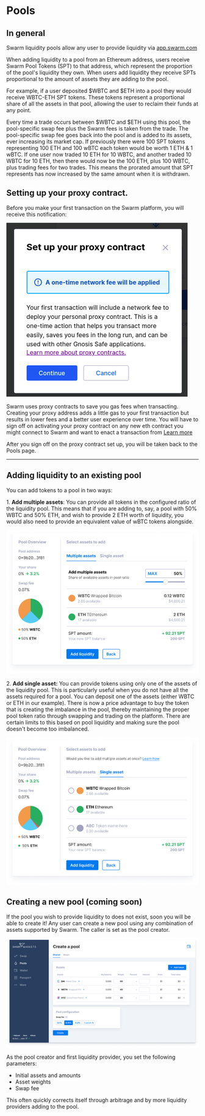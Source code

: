 # Pools

## **In general**

Swarm liquidity pools allow any user to provide liquidity via [app.swarm.com](https://app.swarm.com)

When adding liquidity to a pool from an Ethereum address, users receive Swarm Pool Tokens (SPT) to that address, which represent the proportion of the pool's liquidity they own. When users add liquidity they receive SPTs proportional to the amount of assets they are adding to the pool.

For example, if a user deposited $WBTC and $ETH into a pool they would receive WBTC-ETH SPT tokens. These tokens represent a proportional share of all the assets in that pool, allowing the user to reclaim their funds at any point.

Every time a trade occurs between $WBTC and $ETH using this pool, the pool-specific swap fee plus the Swarm fees is taken from the trade. The pool-specific swap fee goes back into the pool and is added to its assets, ever increasing its market cap. If previously there were 100 SPT tokens representing 100 ETH and 100 wBTC each token would be worth 1 ETH & 1 wBTC. If one user now traded 10 ETH for 10 WBTC, and another traded 10 WBTC for 10 ETH, then there would now be the 100 ETH, plus 100 WBTC, plus trading fees for two trades. This means the prorated amount that SPT represents has now increased by the same amount when it is withdrawn.

## Setting up your proxy contract.

Before you make your first transaction on the Swarm platform, you will receive this notification:

![pop up that will appear during your first transaction.](<../.gitbook/assets/image (12).png>)

Swarm uses proxy contracts to save you gas fees when transacting. Creating your proxy address adds a little gas to your first transaction but results in lower fees and a better user experience over time. You will have to sign off on activating your proxy contract on any new eth contract you might connect to Swarm and want to enact a transaction from [Learn more](https://docs.swarm.markets/getting-started/faq#what-are-proxy-contracts-and-atomic-transactions)

After you sign off on the proxy contract set up, you will be taken back to the Pools page.‌

***

## **Adding liquidity to an existing pool**

‌You can add tokens to a pool in two ways:

1\. **Add multiple assets**: You can provide all tokens in the configured ratio of the liquidity pool. This means that if you are adding to, say, a pool with 50% WBTC and 50% ETH, and wish to provide 2 ETH worth of liquidity, you would also need to provide an equivalent value of wBTC tokens alongside.

![](<../.gitbook/assets/image (17).png>)

2\. **Add single asset:** You can provide tokens using only one of the assets of the liquidity pool. This is particularly useful when you do not have all the assets required for a pool. You can deposit one of the assets (either WBTC or ETH in our example). There is now a price advantage to buy the token that is creating the imbalance in the pool, thereby maintaining the proper pool token ratio through swapping and trading on the platform. There are certain limits to this based on pool liquidity and making sure the pool doesn't become too imbalanced.&#x20;

![](<../.gitbook/assets/image (35).png>)

## ‌**Creating a new pool (coming soon)**

If the pool you wish to provide liquidity to does not exist, soon you will be able to create it! Any user can create a new pool using any combination of assets supported by Swarm. The caller is set as the pool creator.

![](<../.gitbook/assets/image (28).png>)

As the pool creator and first liquidity provider, you set the following parameters:

* Initial assets and amounts
* Asset weights
* Swap fee

This often quickly corrects itself through arbitrage and by more liquidity providers adding to the pool.
